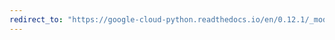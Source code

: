 ```yaml
---
redirect_to: "https://google-cloud-python.readthedocs.io/en/0.12.1/_modules/gcloud/pubsub/topic.html"
---
```

